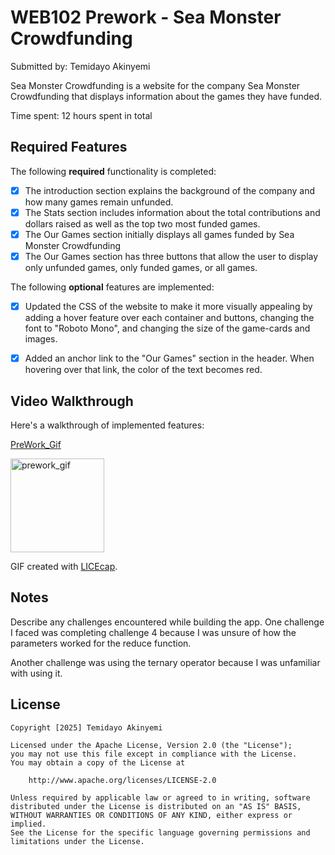# WEB102 Prework - Sea Monster Crowdfunding

Submitted by: Temidayo Akinyemi

Sea Monster Crowdfunding is a website for the company Sea Monster Crowdfunding that displays information about the games they have funded.

Time spent: 12 hours spent in total

## Required Features

The following **required** functionality is completed:

* [x] The introduction section explains the background of the company and how many games remain unfunded.
* [x] The Stats section includes information about the total contributions and dollars raised as well as the top two most funded games.
* [x] The Our Games section initially displays all games funded by Sea Monster Crowdfunding
* [x] The Our Games section has three buttons that allow the user to display only unfunded games, only funded games, or all games.

The following **optional** features are implemented:

* [x] Updated the CSS of the website to make it more visually appealing by adding a hover feature over each container and buttons, changing the font to "Roboto Mono", and changing the size of the game-cards and images.

* [x] Added an anchor link to the "Our Games" section in the header. When hovering over that link, the color of the text becomes red.

## Video Walkthrough

Here's a walkthrough of implemented features:

<a href='https://media4.giphy.com/media/v1.Y2lkPTc5MGI3NjExdzVtcWJlYWMyOGs3eDdtMG9kc3Fqc2RlejgxNmRmdWl5bjI2M2xwMCZlcD12MV9pbnRlcm5hbF9naWZfYnlfaWQmY3Q9Zw/E6jhLqU1QQgAAZBrMR/giphy.gif'>PreWork_Gif</a>

<img src='https://giphy.com/gifs/E6jhLqU1QQgAAZBrMR' title='prework_gif' width='150' alt='prework_gif' />

<!-- Replace this with whatever GIF tool you used! -->
GIF created with <a href='https://www.cockos.com/licecap/'>LICEcap</a>.  
<!-- Recommended tools:
[Kap](https://getkap.co/) for macOS
[ScreenToGif](https://www.screentogif.com/) for Windows
[peek](https://github.com/phw/peek) for Linux. -->

## Notes

Describe any challenges encountered while building the app.
One challenge I faced was completing challenge 4 because I was unsure of how the parameters worked for the reduce function.

Another challenge was using the ternary operator because I was unfamiliar with using it.

## License

    Copyright [2025] Temidayo Akinyemi

    Licensed under the Apache License, Version 2.0 (the "License");
    you may not use this file except in compliance with the License.
    You may obtain a copy of the License at

        http://www.apache.org/licenses/LICENSE-2.0

    Unless required by applicable law or agreed to in writing, software
    distributed under the License is distributed on an "AS IS" BASIS,
    WITHOUT WARRANTIES OR CONDITIONS OF ANY KIND, either express or implied.
    See the License for the specific language governing permissions and
    limitations under the License.
